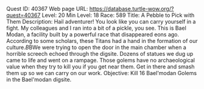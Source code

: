 Quest ID: 40367
Web page URL: https://database.turtle-wow.org/?quest=40367
Level: 20
Min Level: 18
Race: 589
Title: A Pebble to Pick with Them
Description: Hail adventurer! You look like you can carry yourself in a fight. My colleagues and I ran into a bit of a pickle, you see. This is Bael Modan, a facility built by a powerful race that disappeared eons ago. According to some scholars, these Titans had a hand in the formation of our culture.$B$BWe were trying to open the door in the main chamber when a horrible screech echoed through the digsite. Dozens of statues we dug up came to life and went on a rampage. Those golems have no archaeological value when they try to kill you if you get near them. Get in there and smash them up so we can carry on our work.
Objective: Kill 16 Bael'modan Golems in the Bael'modan digsite.
